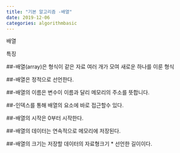 ```yaml
---
title: "기본 알고리즘 -배열"
date: 2019-12-06
categories: algorithmbasic
---
```


배열 

  특징 
  
 ##-배열(array)은 형식이 같은 자료 여러 개가 모여 새로운 하나를 이룬 형식
 
 ##-배열은 정적으로 선언한다.
 
 ##-배열의 이름은 변수이 이름과 달리 메모리의 주소를 뜻합니다.
 
 ##-인덱스를 통해 배열의 요소에 바로 접근할수 있다.
 
 ##-배열의 시작은 0부터 시작한다. 
 
 ##-배열의 데이터는 연속적으로 메모리에 저장된다.
 
 ##-배열의 크기는  저장할 데이터의 자료형크기 * 선언한 길이이다.
